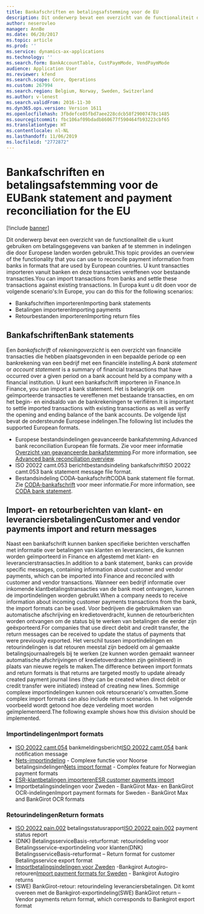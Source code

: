 ```yaml
---
title: Bankafschriften en betalingsafstemming voor de EU
description: Dit onderwerp bevat een overzicht van de functionaliteit die u kunt gebruiken om betalingsgegevens van banken af te stemmen in indelingen die door Europese landen worden gebruikt.
author: neserovleo
manager: AnnBe
ms.date: 06/20/2017
ms.topic: article
ms.prod: ''
ms.service: dynamics-ax-applications
ms.technology: ''
ms.search.form: BankAccountTable, CustPaymMode, VendPaymMode
audience: Application User
ms.reviewer: kfend
ms.search.scope: Core, Operations
ms.custom: 267994
ms.search.region: Belgium, Norway, Sweden, Switzerland
ms.author: v-lenest
ms.search.validFrom: 2016-11-30
ms.dyn365.ops.version: Version 1611
ms.openlocfilehash: 3fbdefce85fbd7aee228cdcb58f29007478c1485
ms.sourcegitcommit: fbc106af09bdadb860677f590464fb93223cbf65
ms.translationtype: HT
ms.contentlocale: nl-NL
ms.lasthandoff: 11/06/2019
ms.locfileid: "2772872"
---
```

# <a name="bank-statement-and-payment-reconciliation-for-the-eu"></a><span data-ttu-id="4bcca-103">Bankafschriften en betalingsafstemming voor de EU</span><span class="sxs-lookup"><span data-stu-id="4bcca-103">Bank statement and payment reconciliation for the EU</span></span>

[!include [banner](../includes/banner.md)]

<span data-ttu-id="4bcca-104">Dit onderwerp bevat een overzicht van de functionaliteit die u kunt gebruiken om betalingsgegevens van banken af te stemmen in indelingen die door Europese landen worden gebruikt.</span><span class="sxs-lookup"><span data-stu-id="4bcca-104">This topic provides an overview of the functionality that you can use to reconcile payment information from banks in formats that are used by European countries.</span></span> <span data-ttu-id="4bcca-105">U kunt transacties importeren vanuit banken en deze transacties vereffenen voor bestaande transacties.</span><span class="sxs-lookup"><span data-stu-id="4bcca-105">You can import transactions from banks and settle these transactions against existing transactions.</span></span> <span data-ttu-id="4bcca-106">In Europa kunt u dit doen voor de volgende scenario's:</span><span class="sxs-lookup"><span data-stu-id="4bcca-106">In Europe, you can do this for the following scenarios:</span></span>

-   <span data-ttu-id="4bcca-107">Bankafschriften importeren</span><span class="sxs-lookup"><span data-stu-id="4bcca-107">Importing bank statements</span></span>
-   <span data-ttu-id="4bcca-108">Betalingen importeren</span><span class="sxs-lookup"><span data-stu-id="4bcca-108">Importing payments</span></span>
-   <span data-ttu-id="4bcca-109">Retourbestanden importeren</span><span class="sxs-lookup"><span data-stu-id="4bcca-109">Importing return files</span></span>

## <a name="bank-statements"></a><span data-ttu-id="4bcca-110">Bankafschriften</span><span class="sxs-lookup"><span data-stu-id="4bcca-110">Bank statements</span></span>
<span data-ttu-id="4bcca-111">Een *bankafschrift* of *rekeningoverzicht* is een overzicht van financiële transacties die hebben plaatsgevonden in een bepaalde periode op een bankrekening van een bedrijf met een financiële instelling.</span><span class="sxs-lookup"><span data-stu-id="4bcca-111">A *bank statement* or *account statement* is a summary of financial transactions that have occurred over a given period on a bank account held by a company with a financial institution.</span></span> <span data-ttu-id="4bcca-112">U kunt een bankafschrift importeren in Finance.</span><span class="sxs-lookup"><span data-stu-id="4bcca-112">In Finance, you can import a bank statement.</span></span> <span data-ttu-id="4bcca-113">Het is belangrijk om geïmporteerde transacties te vereffenen met bestaande transacties, en om het begin- en eindsaldo van de bankrekeningen te verifiëren.</span><span class="sxs-lookup"><span data-stu-id="4bcca-113">It is important to settle imported transactions with existing transactions as well as verify the opening and ending balance of the bank accounts.</span></span> <span data-ttu-id="4bcca-114">De volgende lijst bevat de ondersteunde Europese indelingen.</span><span class="sxs-lookup"><span data-stu-id="4bcca-114">The following list includes the supported European formats.</span></span>

-   <span data-ttu-id="4bcca-115">Europese bestandsindelingen geavanceerde bankafstemming.</span><span class="sxs-lookup"><span data-stu-id="4bcca-115">Advanced bank reconciliation European file formats.</span></span> <span data-ttu-id="4bcca-116">Zie voor meer informatie [Overzicht van geavanceerde bankafstemming](../cash-bank-management/advanced-bank-reconciliation-overview.md).</span><span class="sxs-lookup"><span data-stu-id="4bcca-116">For more information, see [Advanced bank reconciliation overview](../cash-bank-management/advanced-bank-reconciliation-overview.md).</span></span>
-   <span data-ttu-id="4bcca-117">ISO 20022 camt.053 berichtbestandsindeling bankafschrift</span><span class="sxs-lookup"><span data-stu-id="4bcca-117">ISO 20022 camt.053 bank statement message file format.</span></span>
-   <span data-ttu-id="4bcca-118">Bestandsindeling CODA-bankafschrift</span><span class="sxs-lookup"><span data-stu-id="4bcca-118">CODA bank statement file format.</span></span> <span data-ttu-id="4bcca-119">Zie [CODA-bankafschrift](emea-bel-coda-bank-statement-import.md) voor meer informatie.</span><span class="sxs-lookup"><span data-stu-id="4bcca-119">For more information, see [CODA bank statement](emea-bel-coda-bank-statement-import.md).</span></span>

## <a name="customer-and-vendor-payments-import-and-return-messages"></a><span data-ttu-id="4bcca-120">Import- en retourberichten van klant- en leveranciersbetalingen</span><span class="sxs-lookup"><span data-stu-id="4bcca-120">Customer and vendor payments import and return messages</span></span>
<span data-ttu-id="4bcca-121">Naast een bankafschrift kunnen banken specifieke berichten verschaffen met informatie over betalingen van klanten en leveranciers, die kunnen worden geïmporteerd in Finance en afgestemd met klant- en leverancierstransacties.</span><span class="sxs-lookup"><span data-stu-id="4bcca-121">In addition to a bank statement, banks can provide specific messages, containing information about customer and vendor payments, which can be imported into Finance and reconciled with customer and vendor transactions.</span></span> <span data-ttu-id="4bcca-122">Wanneer een bedrijf informatie over inkomende klantbetalingstransacties van de bank moet ontvangen, kunnen de importindelingen worden gebruikt.</span><span class="sxs-lookup"><span data-stu-id="4bcca-122">When a company needs to receive information about incoming customer payments transactions from the bank, the import formats can be used.</span></span> <span data-ttu-id="4bcca-123">Voor bedrijven die gebruikmaken van automatische afschrijving en kredietoverdracht, kunnen de retourberichten worden ontvangen om de status bij te werken van betalingen die eerder zijn geëxporteerd.</span><span class="sxs-lookup"><span data-stu-id="4bcca-123">For companies that use direct debit and credit transfer, the return messages can be received to update the status of payments that were previously exported.</span></span> <span data-ttu-id="4bcca-124">Het verschil tussen importindelingen en retourindelingen is dat retouren meestal zijn bedoeld om al gemaakte betalingsjournaalregels bij te werken (ze kunnen worden gemaakt wanneer automatische afschrijvingen of kredietoverdrachten zijn geïnitieerd) in plaats van nieuwe regels te maken.</span><span class="sxs-lookup"><span data-stu-id="4bcca-124">The difference between import formats and return formats is that returns are targeted mostly to update already created payment journal lines (they can be created when direct debit or credit transfer were initiated) instead of creating new lines.</span></span> <span data-ttu-id="4bcca-125">Sommige complexe importindelingen kunnen ook retourscenario's omvatten.</span><span class="sxs-lookup"><span data-stu-id="4bcca-125">Some complex import formats can also include return scenarios.</span></span> <span data-ttu-id="4bcca-126">In het volgende voorbeeld wordt getoond hoe deze verdeling moet worden geïmplementeerd.</span><span class="sxs-lookup"><span data-stu-id="4bcca-126">The following example shows how this division should be implemented.</span></span>

### <a name="import-formats"></a><span data-ttu-id="4bcca-127">Importindelingen</span><span class="sxs-lookup"><span data-stu-id="4bcca-127">Import formats</span></span>

-   <span data-ttu-id="4bcca-128">[ISO 20022 camt.054](emea-ISO20022-file-formats.md) bankmeldingsbericht</span><span class="sxs-lookup"><span data-stu-id="4bcca-128">[ISO 20022 camt.054](emea-ISO20022-file-formats.md) bank notification message</span></span>
-   <span data-ttu-id="4bcca-129">[Nets-importindeling](emea-nor-nets-import-format.md) - Complexe functie voor Noorse betalingsindelingen</span><span class="sxs-lookup"><span data-stu-id="4bcca-129">[Nets import format](emea-nor-nets-import-format.md) - Complex feature for Norwegian payment formats</span></span>
-   [<span data-ttu-id="4bcca-130">ESR-klantbetalingen importeren</span><span class="sxs-lookup"><span data-stu-id="4bcca-130">ESR customer payments import</span></span>](emea-che-esr-customer-payments-import.md) 
-   <span data-ttu-id="4bcca-131">Importbetalingsindelingen voor Zweden - BankGirot Max- en BankGirot OCR-indelingen</span><span class="sxs-lookup"><span data-stu-id="4bcca-131">Import payment formats for Sweden - BankGirot Max and BankGirot OCR formats</span></span>

### <a name="return-formats"></a><span data-ttu-id="4bcca-132">Retourindelingen</span><span class="sxs-lookup"><span data-stu-id="4bcca-132">Return formats</span></span>

-   <span data-ttu-id="4bcca-133">[ISO 20022 pain.002](emea-ISO20022-file-formats.md) betalingsstatusrapport</span><span class="sxs-lookup"><span data-stu-id="4bcca-133">[ISO 20022 pain.002](emea-ISO20022-file-formats.md) payment status report</span></span>
-   <span data-ttu-id="4bcca-134">(DNK) BetalingsserviceBasis-returformat: retourindeling voor Betalingsservice-exportindeling voor klanten</span><span class="sxs-lookup"><span data-stu-id="4bcca-134">(DNK) BetalingsserviceBasis-returformat – Return format for customer Betalingsservice export format</span></span>
-   <span data-ttu-id="4bcca-135">[Importbetalingsindelingen voor Zweden](emea-swe-payment-formats-import.md) -Bankgirot Autogiro-retouren</span><span class="sxs-lookup"><span data-stu-id="4bcca-135">[Import payment formats for Sweden](emea-swe-payment-formats-import.md) - Bankgirot Autogiro returns</span></span>
-   <span data-ttu-id="4bcca-136">(SWE) BankGirot-retour: retourindeling leveranciersbetalingen. Dit komt overeen met de Bankgirot-exportindeling</span><span class="sxs-lookup"><span data-stu-id="4bcca-136">(SWE) BankGirot return – Vendor payments return format, which corresponds to Bankgirot export format</span></span>


